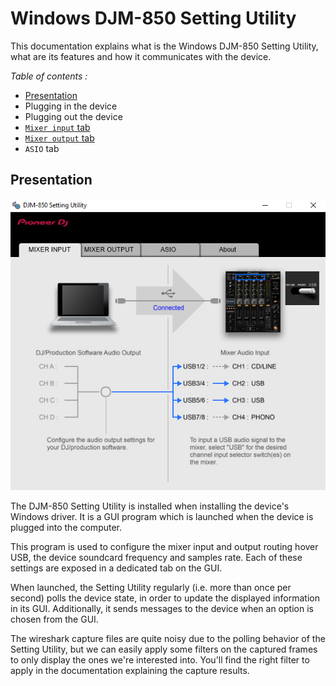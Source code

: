 # Windows DJM-850 Setting Utility

This documentation explains what is the Windows DJM-850 Setting Utility, what
are its features and how it communicates with the device.

*Table of contents :*

- [Presentation](#presentation)
- Plugging in the device
- Plugging out the device
- [`Mixer input` tab](mixer-input-tab/README.md)
- [`Mixer output` tab](mixer-output-tab/README.md)
- `ASIO` tab

## Presentation

![DJM-850 Setting Utility](mixer-input-tab/screenshots/inputs_0_2_2_1.jpg)

The DJM-850 Setting Utility is installed when installing the device's Windows
driver. It is a GUI program which is launched when the device is plugged into
the computer.

This program is used to configure the mixer input and output routing hover USB,
the device soundcard frequency and samples rate. Each of these settings are
exposed in a dedicated tab on the GUI.

When launched, the Setting Utility regularly (i.e. more than once per second)
polls the device state, in order to update the displayed information in its
GUI. Additionally, it sends messages to the device when an option is chosen from
the GUI.

The wireshark capture files are quite noisy due to the polling behavior of the
Setting Utility, but we can easily apply some filters on the captured frames to
only display the ones we're interested into. You'll find the right filter to
apply in the documentation explaining the capture results.
